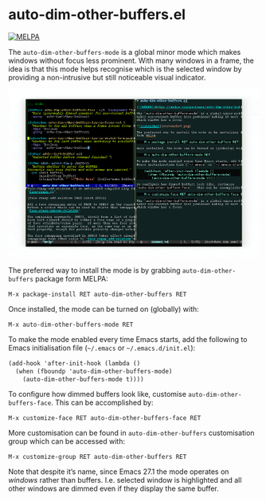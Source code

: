 # auto-dim-other-buffers.el

[![MELPA](https://melpa.org/packages/auto-dim-other-buffers-badge.svg)](https://melpa.org/#/auto-dim-other-buffers)

The `auto-dim-other-buffers-mode` is a global minor mode which makes
windows without focus less prominent.  With many windows in a frame,
the idea is that this mode helps recognise which is the selected
window by providing a non-intrusive but still noticeable visual
indicator.

[![Demo](screenshot.gif)](https://www.youtube.com/watch?v=mJ4iaAqdtTM)

The preferred way to install the mode is by grabbing
`auto-dim-other-buffers` package form MELPA:

    M-x package-install RET auto-dim-other-buffers RET

Once installed, the mode can be turned on (globally) with:

    M-x auto-dim-other-buffers-mode RET

To make the mode enabled every time Emacs starts, add the following to
Emacs initialisation file (`~/.emacs` or `~/.emacs.d/init.el`):

    (add-hook 'after-init-hook (lambda ()
      (when (fboundp 'auto-dim-other-buffers-mode)
        (auto-dim-other-buffers-mode t))))

To configure how dimmed buffers look like, customise
`auto-dim-other-buffers-face`.  This can be accomplished by:

    M-x customize-face RET auto-dim-other-buffers-face RET

More customisation can be found in `auto-dim-other-buffers`
customisation group which can be accessed with:

    M-x customize-group RET auto-dim-other-buffers RET

Note that despite it’s name, since Emacs 27.1 the mode operates on *windows*
rather than buffers.  I.e. selected window is highlighted and all other
windows are dimmed even if they display the same buffer.
